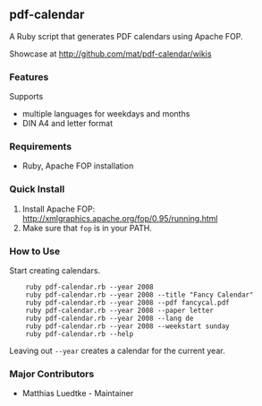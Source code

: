 ## pdf-calendar
A Ruby script that generates PDF calendars using Apache FOP.

Showcase at <http://github.com/mat/pdf-calendar/wikis>
### Features

Supports

* multiple languages for weekdays and months
* DIN A4 and letter format

### Requirements
* Ruby, Apache FOP installation

### Quick Install
1. Install Apache FOP: <http://xmlgraphics.apache.org/fop/0.95/running.html>
2. Make sure that `fop` is in your PATH.


### How to Use
Start creating calendars. 

		ruby pdf-calendar.rb --year 2008
		ruby pdf-calendar.rb --year 2008 --title "Fancy Calendar"
		ruby pdf-calendar.rb --year 2008 --pdf fancycal.pdf
		ruby pdf-calendar.rb --year 2008 --paper letter
		ruby pdf-calendar.rb --year 2008 --lang de
		ruby pdf-calendar.rb --year 2008 --weekstart sunday
		ruby pdf-calendar.rb --help

Leaving out `--year` creates a calendar for the current year.

### Major Contributors
* Matthias Luedtke - Maintainer
